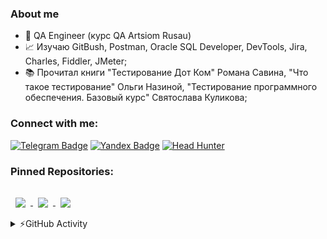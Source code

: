 ### About me

- 💼 QA Engineer (курс QA Artsiom Rusau)
- 📈 Изучаю GitBush, Postman, Oracle SQL Developer, DevTools, Jira, Charles, Fiddler, JMeter;
- 📚 Прочитал книги "Тестирование Дот Ком" Романа Савина, "Что такое тестирование" Ольги Назиной, "Тестирование программного обеспечения. Базовый курс" Святослава Куликова;
### Сonnect with me:
[![Telegram Badge](https://upload.wikimedia.org/wikipedia/commons/thumb/8/83/Telegram_2019_Logo.svg/50px-Telegram_2019_Logo.svg.png)](https://t.me/KunxY)
[![Yandex Badge](https://upload.wikimedia.org/wikipedia/commons/thumb/5/55/Yandex_Mail_icon.svg/50px-Yandex_Mail_icon.svg.png)](mailto:nik.osipov2011@yandex.ru)
[![Head Hunter](https://upload.wikimedia.org/wikipedia/commons/thumb/7/79/HeadHunter_logo.png/50px-HeadHunter_logo.png)](https://volgograd.hh.ru/resume/32a3f5f8ff0b3811960039ed1f4f566b4a6e74)

### Pinned Repositories:
<a href="https://github.com/KunxY174/SQL">
  <img align="center" style="margin:1rem 0.5rem" src="https://upload.wikimedia.org/wikipedia/fr/thumb/6/68/Oracle_SQL_Developer_logo.svg/50px-Oracle_SQL_Developer_logo.svg.png" />
</a>
<a href="https://github.com/KunxY174/Mobile-Testing">
  <img align="center" style="margin:1rem 0.5rem" src="https://upload.wikimedia.org/wikipedia/commons/thumb/9/9c/Ic_phone_android_48px.svg/53px-Ic_phone_android_50px.svg.png" />
</a>
<a href="https://github.com/KunxY174/Web-testing">
  <img align="center" style="margin:1rem 0.5rem" src="https://upload.wikimedia.org/wikipedia/commons/thumb/1/12/High-contrast-applications-internet.svg/50px-High-contrast-applications-internet.svg.png" />
</a>


<details>
<summary>⚡GitHub Activity</summary>
<a href="https://github.com/KunxY174">
  <img align="center" style="margin:0.5rem" src="https://github-readme-stats.vercel.app/api?username=KunxY174&show_icons=true&line_height=27&count_private=true&title_color=ffffff&text_color=c9cacc&icon_color=4AB097&bg_color=1A2B34" alt="GitHub Stats" />
</a>
</details>


